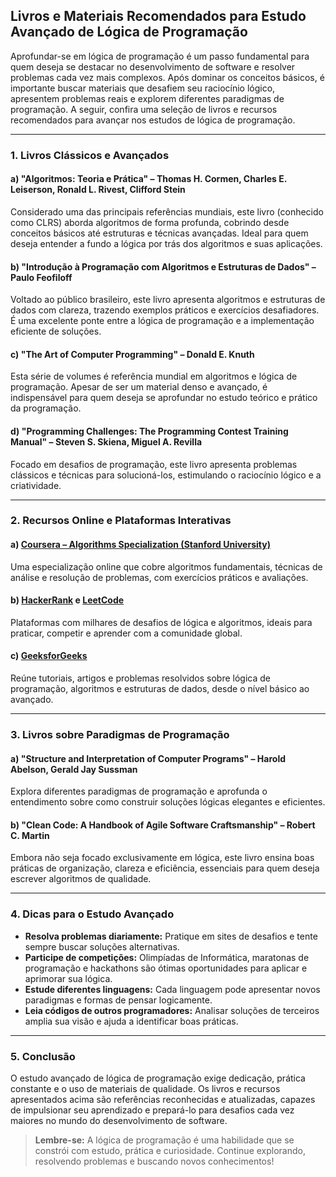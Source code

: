 
## Livros e Materiais Recomendados para Estudo Avançado de Lógica de Programação

Aprofundar-se em lógica de programação é um passo fundamental para quem deseja se destacar no desenvolvimento de software e resolver problemas cada vez mais complexos. Após dominar os conceitos básicos, é importante buscar materiais que desafiem seu raciocínio lógico, apresentem problemas reais e explorem diferentes paradigmas de programação. A seguir, confira uma seleção de livros e recursos recomendados para avançar nos estudos de lógica de programação.

---

### 1. **Livros Clássicos e Avançados**

#### **a) "Algoritmos: Teoria e Prática" – Thomas H. Cormen, Charles E. Leiserson, Ronald L. Rivest, Clifford Stein**
Considerado uma das principais referências mundiais, este livro (conhecido como CLRS) aborda algoritmos de forma profunda, cobrindo desde conceitos básicos até estruturas e técnicas avançadas. Ideal para quem deseja entender a fundo a lógica por trás dos algoritmos e suas aplicações.

#### **b) "Introdução à Programação com Algoritmos e Estruturas de Dados" – Paulo Feofiloff**
Voltado ao público brasileiro, este livro apresenta algoritmos e estruturas de dados com clareza, trazendo exemplos práticos e exercícios desafiadores. É uma excelente ponte entre a lógica de programação e a implementação eficiente de soluções.

#### **c) "The Art of Computer Programming" – Donald E. Knuth**
Esta série de volumes é referência mundial em algoritmos e lógica de programação. Apesar de ser um material denso e avançado, é indispensável para quem deseja se aprofundar no estudo teórico e prático da programação.

#### **d) "Programming Challenges: The Programming Contest Training Manual" – Steven S. Skiena, Miguel A. Revilla**
Focado em desafios de programação, este livro apresenta problemas clássicos e técnicas para solucioná-los, estimulando o raciocínio lógico e a criatividade.

---

### 2. **Recursos Online e Plataformas Interativas**

#### **a) [Coursera – Algorithms Specialization (Stanford University)](https://www.coursera.org/specializations/algorithms)**
Uma especialização online que cobre algoritmos fundamentais, técnicas de análise e resolução de problemas, com exercícios práticos e avaliações.

#### **b) [HackerRank](https://www.hackerrank.com/) e [LeetCode](https://leetcode.com/)**
Plataformas com milhares de desafios de lógica e algoritmos, ideais para praticar, competir e aprender com a comunidade global.

#### **c) [GeeksforGeeks](https://www.geeksforgeeks.org/)**
Reúne tutoriais, artigos e problemas resolvidos sobre lógica de programação, algoritmos e estruturas de dados, desde o nível básico ao avançado.

---

### 3. **Livros sobre Paradigmas de Programação**

#### **a) "Structure and Interpretation of Computer Programs" – Harold Abelson, Gerald Jay Sussman**
Explora diferentes paradigmas de programação e aprofunda o entendimento sobre como construir soluções lógicas elegantes e eficientes.

#### **b) "Clean Code: A Handbook of Agile Software Craftsmanship" – Robert C. Martin**
Embora não seja focado exclusivamente em lógica, este livro ensina boas práticas de organização, clareza e eficiência, essenciais para quem deseja escrever algoritmos de qualidade.

---

### 4. **Dicas para o Estudo Avançado**

- **Resolva problemas diariamente:** Pratique em sites de desafios e tente sempre buscar soluções alternativas.
- **Participe de competições:** Olimpíadas de Informática, maratonas de programação e hackathons são ótimas oportunidades para aplicar e aprimorar sua lógica.
- **Estude diferentes linguagens:** Cada linguagem pode apresentar novos paradigmas e formas de pensar logicamente.
- **Leia códigos de outros programadores:** Analisar soluções de terceiros amplia sua visão e ajuda a identificar boas práticas.

---

### 5. **Conclusão**

O estudo avançado de lógica de programação exige dedicação, prática constante e o uso de materiais de qualidade. Os livros e recursos apresentados acima são referências reconhecidas e atualizadas, capazes de impulsionar seu aprendizado e prepará-lo para desafios cada vez maiores no mundo do desenvolvimento de software.

> **Lembre-se:** A lógica de programação é uma habilidade que se constrói com estudo, prática e curiosidade. Continue explorando, resolvendo problemas e buscando novos conhecimentos!

```

